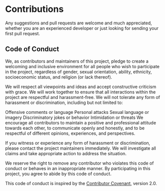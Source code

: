 # Contributions

Any suggestions and pull requests are welcome and much appreciated, whether you are an experienced developer or just looking for sending your first pull request.

## Code of Conduct
We, as contributors and maintainers of this project, pledge to create a welcoming and inclusive environment for all people who wish to participate in the project, regardless of gender, sexual orientation, ability, ethnicity, socioeconomic status, and religion (or lack thereof).

We will respect all viewpoints and ideas and accept constructive criticism with grace. We will work together to ensure that all interactions within the project are respectful and harassment-free. We will not tolerate any form of harassment or discrimination, including but not limited to:

Offensive comments or language
Personal attacks
Sexual language or imagery
Discriminatory jokes or behavior
Intimidation or threats
We encourage all contributors to maintain a positive and professional attitude towards each other, to communicate openly and honestly, and to be respectful of different opinions, experiences, and perspectives.

If you witness or experience any form of harassment or discrimination, please contact the project maintainers immediately. We will investigate all claims and take appropriate action to address the situation.

We reserve the right to remove any contributor who violates this code of conduct or behaves in an inappropriate manner. By participating in this project, you agree to abide by this code of conduct.

This code of conduct is inspired by the [Contributor Covenant](https://www.contributor-covenant.org/), version 2.0.
